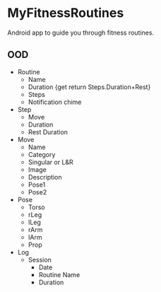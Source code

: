# MyFitnessRoutines
Android app to guide you through fitness routines.

## OOD
* Routine
  * Name
  * Duration {get return Steps.Duration+Rest}
  * Steps
  * Notification chime
* Step
  * Move
  * Duration
  * Rest Duration
* Move
  * Name
  * Category
  * Singular or L&R
  * Image
  * Description
  * Pose1
  * Pose2
* Pose
  * Torso
  * rLeg
  * lLeg
  * rArm
  * lArm
  * Prop
* Log
  * Session
    * Date
    * Routine Name
    * Duration
